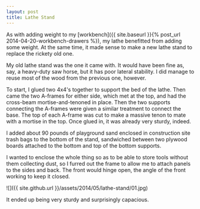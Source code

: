 ```yaml
---
layout: post
title: Lathe Stand
---
```

As with adding weight to my
[workbench]({{ site.baseurl }}{% post_url 2014-04-20-workbench-drawers %}), my
lathe benefitted from adding some weight. At the same time, it made sense to
make a new lathe stand to replace the rickety old one.

My old lathe stand was the one it came with. It would have been fine as, say, a
heavy-duty saw horse, but it has poor lateral stability. I did manage to reuse
most of the wood from the previous one, however.

To start, I glued two 4x4's together to support the bed of the lathe. Then came
the two A-frames for either side, which met at the top, and had the cross-beam
mortise-and-tenoned in place. Then the two supports connecting the A-frames were
given a similar treatment to connect the base. The top of each A-frame was cut
to make a massive tenon to mate with a mortise in the top. Once glued in, it was
already very sturdy, indeed.

I added about 90 pounds of playground sand enclosed in construction site trash
bags to the bottom of the stand, sandwiched between two plywood boards attached
to the bottom and top of the bottom supports.

I wanted to enclose the whole thing so as to be able to store tools without them
collecting dust, so I furred out the frame to allow me to attach panels to the
sides and back. The front would hinge open, the angle of the front working to
keep it closed.

![]({{ site.github.url }}/assets/2014/05/lathe-stand/01.jpg)

It ended up being very sturdy and surprisingly capacious.
